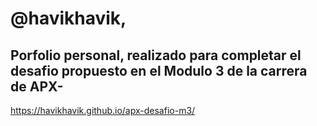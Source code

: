 # @havikhavik,

## Porfolio personal, realizado para completar el desafio propuesto en el Modulo 3 de la carrera de APX-

https://havikhavik.github.io/apx-desafio-m3/
